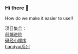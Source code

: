 ### Hi there 👋

How do we make it easier to use!!

<!--
**sayid760/sayid760** is a ✨ _special_ ✨ repository because its `README.md` (this file) appears on your GitHub profile.

Here are some ideas to get you started:

- 🔭 I’m currently working on ...
- 🌱 I’m currently learning ...
- 👯 I’m looking to collaborate on ...
- 🤔 I’m looking for help with ...
- 💬 Ask me about ...
- 📫 How to reach me: ...
- 😄 Pronouns: ...
- ⚡ Fun fact: ...

[![Anurag's github stats](https://github-readme-stats.vercel.app/api?username=anuraghazra)](https://github.com/anuraghazra/github-readme-stats)
-->

项目集合：</br>
[前端进阶](https://sayid760.gitee.io/front-end-note/) </br>
[码经小程序](https://github.com/sayid760/fe-daily-question)  </br>
[handyui系列](https://github.com/handyui)

<!-- [前端思维导图](https://www.yuque.com/u469025/kb) -->

